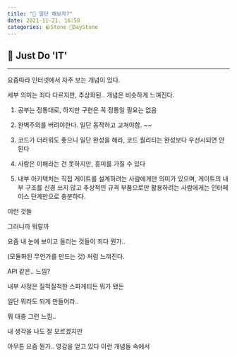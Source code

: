 ```yaml
---
title: "🌱 일단 해보자?"
date: 2021-11-21. 16:58
categories: 🪨Stone 🌱DayStone
---
```


## 🗿 Just Do 'IT'

---

요즘따라 인터넷에서 자주 보는 개념이 있다.  

세부 의미는 죄다 다르지만, 추상화된.. 개념은 비슷하게 느껴진다.

1. 공부는 정통대로, 하지만 구현은 꼭 정통일 필요는 없음

2. 완벽주의를 버려야한다. 일단 동작하고 고쳐야함. ~~

3. 코드가 더러워도 좋으니 일단 완성을 해라, 코드 퀄리티는 완성보다 우선시되면 안된다

4. 사람은 이해라는 건 못하지만, 흥미를 가질 수 있다

5. 내부 아키텍처는 직접 게이트를 설계하려는 사람에게만 의미가 있으며, 게이트의 내부 구조를 신경 쓰지 않고 추상적인 규격 부품으로만 활용하려는 사람에게는 인터페이스 단계만으로 충분하다.

이런 것들  

그러니까 뭐랄까  

요즘 내 눈에 보이고 들리는 것들이 죄다 뭔가..  

(모듈화된 무언가를 만드는 것) 처럼 느껴진다.  

API 같은.. 느낌?

내부 사정은 질척질척한 스파게티든 뭐가 됐든  

일단 뭐라도 되게 만들어라..  

뭐 대충 그런 느낌..

내 생각을 나도 잘 모르겠지만  

아무튼 요즘 뭔가.. 영감을 얻고 있다 이런 개념들 속에서
